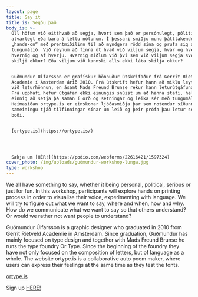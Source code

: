 ```yaml
---
layout: page
title: Say it
title_is: Segðu það
body_is: >-
  Öll höfum við eitthvað að segja, hvort sem það er persónulegt, pólitískt,
  alvarlegt eða bara á léttu nótunum. Í þessari smiðju munu þátttakendur vinna
  „hands-on“ með prentmiðilinn til að myndgera rödd sína og prufa sig áfram með
  tungumálið. Við reynum að finna út hvað við viljum segja, hvar og hvenær,
  hvernig og af hverju. Hvernig miðlum við því sem við viljum segja svo aðrir
  skilji okkur? Eða viljum við kannski alls ekki láta skilja okkur?


  Guðmundur Úlfarsson er grafískur hönnuður útskrifaður frá Gerrit Rietveld
  Academie í Amsterdam árið 2010. Frá útskrift hefur hann að miklu leyti fengist
  við leturhönnun, en ásamt Mads Freund Brunse rekur hann leturútgáfuna Or Type.
  Frá upphafi hefur útgáfan ekki einungis snúist um að hanna stafi, heldur
  einnig að setja þá saman í orð og setningar og leika sér með tungumálið.
  Heimasíðan ortype.is er einskonar ljóðasmiðja þar sem notendur síðunnar geta í
  sameiningu tjáð tilfinningar sínar um leið og þeir prófa þau letur sem eru í
  boði.


  [ortype.is](https://ortype.is/)




  Sækja um [HÉR!](https://podio.com/webforms/22616421/1597324)
cover_photo: /img/uploads/gudmundur-workshop-lunga.jpg
type: workshop
---
```

We all have something to say, whether it being personal, political, serious or just for fun. In this workshop, participants will explore hands on printing process in order to visualise their voice, experimenting with language. We will try to figure out what we want to say, where and when, how and why. How do we communicate what we want to say so that others understand? Or would we rather not want people to understand?

Guðmundur Úlfarsson is a graphic designer who graduated in 2010 from Gerrit Rietveld Academie in Amsterdam. Since graduation, Guðmundur has mainly focused on type design and together with Mads Freund Brunse he runs the type foundry Or Type. Since the beginning of the foundry they have not only focused on the composition of letters, but of language as a whole. The website ortype.is is a collaborative auto poem maker, where users can express their feelings at the same time as they test the fonts.

[ortype.is](https://ortype.is/)



Sign up [HERE!](https://podio.com/webforms/22616421/1597324)
